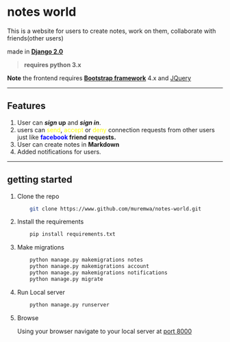 # notes world 
This is a website for users to create notes, work on them, collaborate with friends(other users)

made in [**Django 2.0**](https://djangoproject.com  "Django website")

> **requires python 3.x**

**Note**
the frontend requires [**Bootstrap framework**](http://getbootstrap.com "Bootstrap website") 4.x and [JQuery](http://jquery.com "JQuery website")
 - - -
## Features
1. User can ***sign* up** and ***sign in***.
2. users can <span style="color: yellow;">send</span>, <span style="color: yellow;">accept</span> or <span style="color: yellow;">deny</span> connection requests from other users just like **<span style="color: blue;">facebook</span> friend requests.**
3. User can create notes in **Markdown**
4. Added notifications for users.

- - -
## getting started

1. Clone the repo
    ```bash
        git clone https://www.github.com/muremwa/notes-world.git
    ```

1. Install the requirements
    ```bash
        pip install requirements.txt
    ```

1. Make migrations
    ```bash
        python manage.py makemigrations notes
        python manage.py makemigrations account
        python manage.py makemigrations notifications
        python manage.py migrate
    ```

1. Run Local server 
    ```bash
        python manage.py runserver
    ```

2. Browse

    Using your browser navigate to your local server at [port 8000](http://127.0.0.1:8000)
